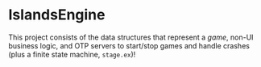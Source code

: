 # IslandsEngine

This project consists of the data structures that represent a _game_, non-UI business logic, and OTP servers to start/stop games and handle crashes (plus a finite state machine, `stage.ex`)!
